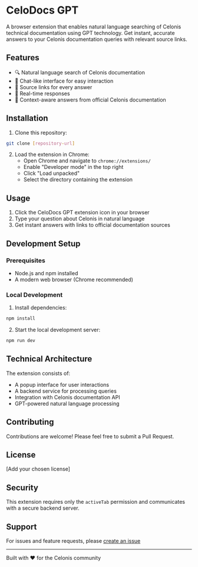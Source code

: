 # CeloDocs GPT

A browser extension that enables natural language searching of Celonis technical documentation using GPT technology. Get instant, accurate answers to your Celonis documentation queries with relevant source links.

## Features

- 🔍 Natural language search of Celonis documentation
- 💬 Chat-like interface for easy interaction
- 🔗 Source links for every answer
- 🚀 Real-time responses
- 🎯 Context-aware answers from official Celonis documentation

## Installation

1. Clone this repository:
```bash
git clone [repository-url]
```

2. Load the extension in Chrome:
   - Open Chrome and navigate to `chrome://extensions/`
   - Enable "Developer mode" in the top right
   - Click "Load unpacked"
   - Select the directory containing the extension

## Usage

1. Click the CeloDocs GPT extension icon in your browser
2. Type your question about Celonis in natural language
3. Get instant answers with links to official documentation sources

## Development Setup

### Prerequisites
- Node.js and npm installed
- A modern web browser (Chrome recommended)

### Local Development
1. Install dependencies:
```bash
npm install
```

2. Start the local development server:
```bash
npm run dev
```

## Technical Architecture

The extension consists of:
- A popup interface for user interactions
- A backend service for processing queries
- Integration with Celonis documentation API
- GPT-powered natural language processing

## Contributing

Contributions are welcome! Please feel free to submit a Pull Request.

## License

[Add your chosen license]

## Security

This extension requires only the `activeTab` permission and communicates with a secure backend server.

## Support

For issues and feature requests, please [create an issue](repository-issues-url)

---

Built with ❤️ for the Celonis community
